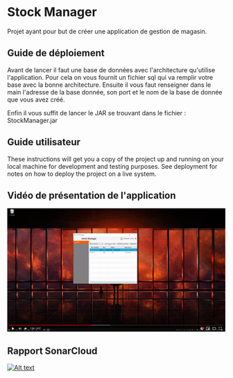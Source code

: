 # Stock Manager

Projet ayant pour but de créer une application de gestion de magasin.

## Guide de déploiement

Avant de lancer il faut une base de données avec l'architecture qu'utilise l'application.
Pour cela on vous fournit un fichier sql qui va remplir votre base avec la bonne architecture.
Ensuite il vous faut renseigner dans le main l'adresse de la base donnée, son port et le nom de la base de donnée que vous avez créé.

Enfin il vous suffit de lancer le JAR se trouvant dans le fichier : StockManager.jar

## Guide utilisateur

These instructions will get you a copy of the project up and running on your local machine for development and testing purposes. See deployment for notes on how to deploy the project on a live system.

## Vidéo de présentation de l'application

[![Alt text](https://raw.githubusercontent.com/TurpinA/PROJET_SENIS/master/MiniatureVideo.PNG)](https://www.youtube.com/watch?v=D8lV4GfCMI8)

## Rapport SonarCloud

[![Alt text](https://blog.cellenza.com/wp-content/uploads/2018/02/article-SonarCloud-Analysez-votre-projet-GitHub-via-VSTS.jpg)](https://sonarcloud.io/dashboard?id=projectsenis)

